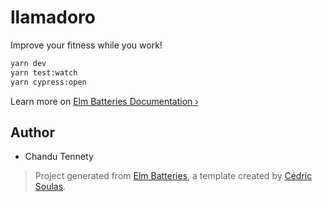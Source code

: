 # llamadoro

Improve your fitness while you work!

```bash
yarn dev
yarn test:watch
yarn cypress:open
```

Learn more on [Elm Batteries Documentation ›](https://github.com/cedricss/elm-batteries#table-of-contents)

## Author

- Chandu Tennety

> Project generated from [Elm Batteries](https://github.com/cedricss/elm-batteries), a template created by [Cédric Soulas](https://twitter.com/CedricSoulas).
